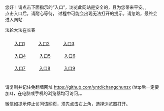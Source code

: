 您好！请点击下面指示的“入口”，浏览此网站是安全的，且为您带来平安。。 <br/>
点击入口后，请耐心等待， 过程中可能会出现无法打开的提示，请忽略，最终会进入网站. </br>

法轮大法在长春<br/>
<div style="padding:10px"><a style="margin:20px" target="_blank" href="https://d39r0z18ttwp9p.cloudfront.net/2Qpsp?xdhft" id="ccLink1" rel="nofollow">入口1</a> <a target="_blank" style="margin:20px" href="https://dcs7a94ou6tqt.cloudfront.net/2Qpsp?pgckvecq" id="ccLink2" rel="nofollow">入口2</a> <a style="margin:20px" target="_blank" href="https://djtywyz4f3j5c.cloudfront.net/2Qpsp?jzmhod" id="ccLink3" rel="nofollow">入口3</a></div>

<div style="padding:10px" ><a style="margin:20px" target="_blank" href="https://d39r0z18ttwp9p.cloudfront.net/2Qpsp?xdhft" id="ccLink4" rel="nofollow">入口4</a> <a style="margin:20px" href="https://dcs7a94ou6tqt.cloudfront.net/2Qpsp?pgckvecq" target="_blank" id="ccLink5" rel="nofollow">入口5</a> <a style="margin:20px" href="https://djtywyz4f3j5c.cloudfront.net/2Qpsp?jzmhod" target="_blank" id="ccLink6" rel="nofollow">入口6</a></div>

<div style="padding:10px"><a style="margin:20px" target="_blank" href="https://d39r0z18ttwp9p.cloudfront.net/2Qpsp?xdhft" id="ccLink7" rel="nofollow">入口7</a> <a style="margin:20px" href="https://dcs7a94ou6tqt.cloudfront.net/2Qpsp?pgckvecq" target="_blank" id="ccLink8" rel="nofollow">入口8</a> <a style="margin:20px" target="_blank" href="https://djtywyz4f3j5c.cloudfront.net/2Qpsp?jzmhod" id="ccLink9" rel="nofollow">入口9</a></div>

<br/>



请复制并记住免翻墙网址 https://github.com/yntd/changchunzx (http后一定要加s)，在电脑或手机的浏览器均可访问。。<br/>

微信如提示停止访问该网页，须先点击右上角，选择浏览器打开。
